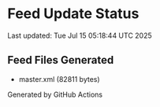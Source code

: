 # Feed Update Status
Last updated: Tue Jul 15 05:18:44 UTC 2025

## Feed Files Generated
- master.xml (82811 bytes)

Generated by GitHub Actions
